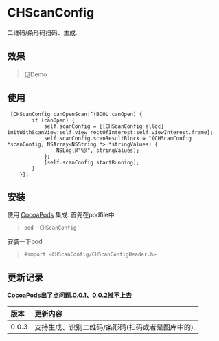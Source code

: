 # CHScanConfig
二维码/条形码扫码、生成.

## 效果

> 见Demo

## 使用

```
 [CHScanConfig canOpenScan:^(BOOL canOpen) {
        if (canOpen) {
            self.scanConfig = [[CHScanConfig alloc] initWithScanView:self.view rectOfInterest:self.viewInterest.frame];
            self.scanConfig.scanResultBlock = ^(CHScanConfig *scanConfig, NSArray<NSString *> *stringValues) {
                NSLog(@"%@", stringValues);
            };
            [self.scanConfig startRunning];
        }
    }];
```

## 安装

使用 [CocoaPods](http://www.cocoapods.com/) 集成.
首先在podfile中
>`pod 'CHScanConfig'`

安装一下pod

>`#import <CHScanConfig/CHScanConfigHeader.h>`


## 更新记录

**CocoaPods出了点问题.0.0.1、0.0.2推不上去**

|版本|更新内容|
|:--|:--|
|0.0.3|支持生成、识别二维码/条形码(扫码或者是图库中的).|